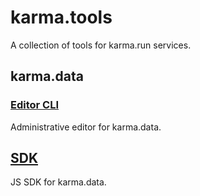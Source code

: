 # karma.tools

A collection of tools for karma.run services.

## karma.data

### [Editor CLI](packages/editor/README.md)

Administrative editor for karma.data.

## [SDK](packages/sdk/README.md)

JS SDK for karma.data.
